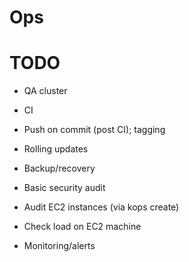 # Ops

# TODO

- QA cluster
- CI
- Push on commit (post CI); tagging
- Rolling updates
- Backup/recovery
- Basic security audit

- Audit EC2 instances (via kops create)
- Check load on EC2 machine
- Monitoring/alerts
